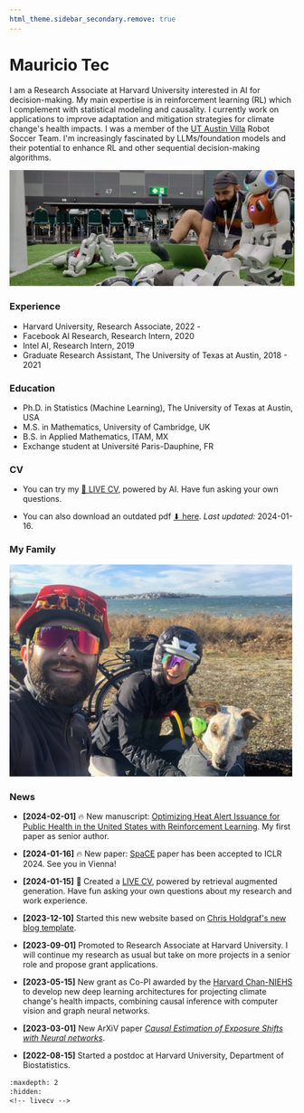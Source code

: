 ```yaml
---
html_theme.sidebar_secondary.remove: true
---
```

# Mauricio Tec

I am a Research Associate at Harvard University interested in AI for decision-making. My main expertise is in reinforcement learning (RL) which I complement with statistical modeling and causality. I currently work on applications to improve adaptation and mitigation strategies for climate change's health impacts. I was a member of the [UT Austin Villa](https://www.cs.utexas.edu/~AustinVilla/) Robot Soccer Team. I'm increasingly fascinated by LLMs/foundation models and their potential to enhance RL and other sequential decision-making algorithms.

![robot-detective](_static/robot-detective.jpeg)
<!-- <img src="_static/robot-detective.jpeg" alt="robot-detective" width="700"/> -->

<!-- ::::{grid}
:::{grid-item-card}
:link: about
More about me ℹ️
::: -->
<!-- :::{grid-item-card}
:link: projects
Projects I've worked on 🔧
:::
:::{grid-item-card}
:link: blog
My blog 📝  
::: -->
<!-- :::: -->


### Experience
* Harvard University, Research Associate, 2022 - 
* Facebook AI Research, Research Intern, 2020
* Intel AI, Research Intern, 2019
* Graduate Research Assistant, The University of Texas at Austin, 2018 - 2021

### Education

* Ph.D. in Statistics (Machine Learning), The University of Texas at Austin, USA
* M.S. in Mathematics, University of Cambridge, UK
* B.S. in Applied Mathematics, ITAM, MX
* Exchange student at Université Paris-Dauphine, FR
  

### CV

* You can try my [🤖 LIVE CV](https://mauriciogtec-live-cv.streamlit.app), powered by AI. Have fun asking your own questions.
  
* You can also download an outdated pdf <a href="_static/cv.pdf" target="_blank"> ⬇ here</a>. *Last updated:* 2024-01-16.


### My Family

<img src="_static/family.jpeg" alt="family" width="500"/>


### News

- **[2024-02-01]** 🔥 New manuscript: [Optimizing Heat Alert Issuance for Public Health in the United States with Reinforcement Learning](https://arxiv.org/abs/2312.14196). My first paper as senior author.

- **[2024-01-16]** 🔥 New paper: [SpaCE](https://arxiv.org/pdf/2312.00710.pdf) paper has been accepted to ICLR 2024. See you in Vienna!

- **[2024-01-15]** 🤖 Created a [LIVE CV](https://mauriciogtec-live-cv.streamlit.app), powered by retrieval augmented generation. Have fun asking your own questions about my research and work experience.

- **[2023-12-10]** Started this new website based on [Chris Holdgraf's new blog template](https://chrisholdgraf.com/blog/2020/sphinx-blogging/).

- **[2023-09-01]** Promoted to Research Associate at Harvard University. I will continue my research as usual but take on more projects in a senior role and propose grant applications.
  
- **[2023-05-15]** New grant as Co-PI awarded by the [Harvard Chan-NIEHS](https://www.hsph.harvard.edu/niehs/) to develop new deep learning architectures for projecting climate change's health impacts, combining causal inference with computer vision and graph neural networks.


- **[2023-03-01]** New ArXiV paper [*Causal Estimation of Exposure Shifts with Neural networks*](https://arxiv.org/pdf/2302.02560.pdf).

- **[2022-08-15]** Started a postdoc at Harvard University, Department of Biostatistics.



```{toctree}
:maxdepth: 2
:hidden:
<!-- livecv -->
```



